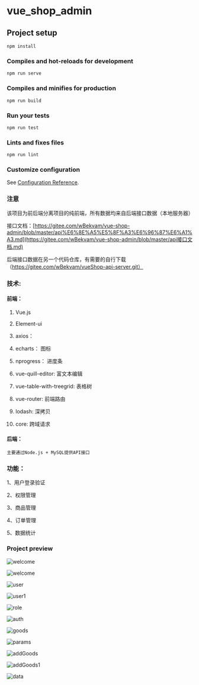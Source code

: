





# vue_shop_admin

## Project setup
```
npm install
```

### Compiles and hot-reloads for development
```
npm run serve
```

### Compiles and minifies for production
```
npm run build
```

### Run your tests
```
npm run test
```

### Lints and fixes files
```
npm run lint
```

### Customize configuration
See [Configuration Reference](https://cli.vuejs.org/config/).

### 注意

   该项目为前后端分离项目的纯前端，所有数据均来自后端接口数据（本地服务器）

   接口文档：[https://gitee.com/wBekvam/vue-shop-admin/blob/master/api%E6%8E%A5%E5%8F%A3%E6%96%87%E6%A1%A3.md](https://gitee.com/wBekvam/vue-shop-admin/blob/master/api接口文档.md)

   后端接口数据在另一个代码仓库，有需要的自行下载（https://gitee.com/wBekvam/vueShop-api-server.git）




### 技术:

#### 	前端：

   1. Vue.js 

   2. Element-ui

   3. axios： 

   4. echarts： 图标

   5. nprogress： 进度条

   6. vue-quill-editor:  富文本编辑

   7. vue-table-with-treegrid: 表格树

   8. vue-router: 前端路由

   9. lodash: 深拷贝

   10. core: 跨域请求

#### 	后端：

    主要通过Node.js + MySQL提供API接口


### 功能：

1、用户登录验证

2、权限管理

3、商品管理

4、订单管理

5、数据统计




### Project preview

![welcome](https://gitee.com/wBekvam/vue-shop-admin/raw/master/image/welcome.png)


![welcome](https://gitee.com/wBekvam/vue-shop-admin/raw/master/image/login.png)


![user](https://gitee.com/wBekvam/vue-shop-admin/raw/master/image/user.png)



![user1](https://gitee.com/wBekvam/vue-shop-admin/raw/master/image/user1.png)



![role](https://gitee.com/wBekvam/vue-shop-admin/raw/master/image/role.png)



![auth](https://gitee.com/wBekvam/vue-shop-admin/raw/master/image/auth.png)


![goods](https://gitee.com/wBekvam/vue-shop-admin/raw/master/image/goods.png)


![params](https://gitee.com/wBekvam/vue-shop-admin/raw/master/image/params.png)


![addGoods](https://gitee.com/wBekvam/vue-shop-admin/raw/master/image/addGoods.png)


![addGoods1](https://gitee.com/wBekvam/vue-shop-admin/raw/master/image/addGoods1.png)


![data](https://gitee.com/wBekvam/vue-shop-admin/raw/master/image/data.png)

